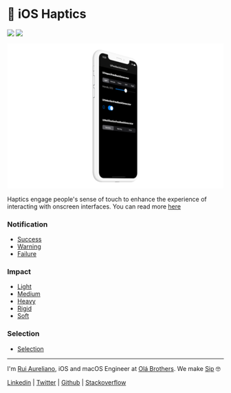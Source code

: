 # 📱 iOS Haptics

[![](https://img.shields.io/badge/license-MIT-0f73b4.svg)](./LICENSE.md) [![](https://img.shields.io/badge/swift-6.0-0f73b4.svg)](https://swift.org/blog/swift-6-0-released/)

![](images/iphone-portrait.png)

Haptics engage people's sense of touch to enhance the experience of interacting with onscreen interfaces. You can read more [here](https://developer.apple.com/design/human-interface-guidelines/ios/user-interaction/haptics/)

### Notification

- [Success](https://developer.apple.com/design/human-interface-guidelines/ios/user-interaction/haptics/#)
- [Warning](https://developer.apple.com/design/human-interface-guidelines/ios/user-interaction/haptics/#)
- [Failure](https://developer.apple.com/design/human-interface-guidelines/ios/user-interaction/haptics/#)

### Impact

- [Light](https://developer.apple.com/design/human-interface-guidelines/ios/user-interaction/haptics/#)
- [Medium](https://developer.apple.com/design/human-interface-guidelines/ios/user-interaction/haptics/#)
- [Heavy](https://developer.apple.com/design/human-interface-guidelines/ios/user-interaction/haptics/#)
- [Rigid](https://developer.apple.com/design/human-interface-guidelines/ios/user-interaction/haptics/#)
- [Soft](https://developer.apple.com/design/human-interface-guidelines/ios/user-interaction/haptics/#)

### Selection

- [Selection](https://developer.apple.com/design/human-interface-guidelines/ios/user-interaction/haptics/#)

---

I'm [Rui Aureliano](http://ruiaureliano.com), iOS and macOS Engineer at [Olá Brothers](https://theolabrothers.com). We make [Sip](https://sipapp.io) 🤓

[Linkedin](https://www.linkedin.com/in/ruiaureliano) | [Twitter](https://twitter.com/ruiaureliano) | [Github](https://github.com/ruiaureliano) | [Stackoverflow](https://stackoverflow.com/users/881095/ruiaureliano)